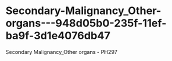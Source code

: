 # Secondary-Malignancy_Other-organs---948d05b0-235f-11ef-ba9f-3d1e4076db47
Secondary Malignancy_Other organs - PH297
